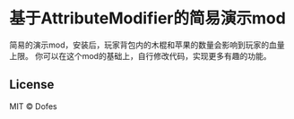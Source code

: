 # 基于AttributeModifier的简易演示mod

简易的演示mod，安装后，玩家背包内的木棍和苹果的数量会影响到玩家的血量上限。
你可以在这个mod的基础上，自行修改代码，实现更多有趣的功能。

## License

MIT © Dofes
